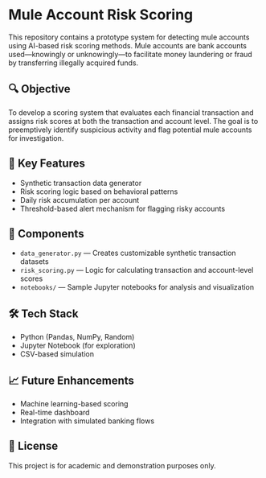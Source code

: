 # Mule Account Risk Scoring

This repository contains a prototype system for detecting mule accounts using AI-based risk scoring methods. Mule accounts are bank accounts used—knowingly or unknowingly—to facilitate money laundering or fraud by transferring illegally acquired funds.

## 🔍 Objective
To develop a scoring system that evaluates each financial transaction and assigns risk scores at both the transaction and account level. The goal is to preemptively identify suspicious activity and flag potential mule accounts for investigation.

## 🧠 Key Features
- Synthetic transaction data generator
- Risk scoring logic based on behavioral patterns
- Daily risk accumulation per account
- Threshold-based alert mechanism for flagging risky accounts

## 📁 Components
- `data_generator.py` — Creates customizable synthetic transaction datasets
- `risk_scoring.py` — Logic for calculating transaction and account-level scores
- `notebooks/` — Sample Jupyter notebooks for analysis and visualization

## 🛠️ Tech Stack
- Python (Pandas, NumPy, Random)
- Jupyter Notebook (for exploration)
- CSV-based simulation

## 📈 Future Enhancements
- Machine learning-based scoring
- Real-time dashboard
- Integration with simulated banking flows

## 📄 License
This project is for academic and demonstration purposes only.
